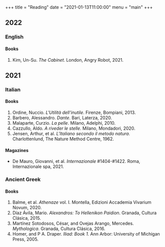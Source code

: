 +++
title = "Reading"
date = "2021-01-13T11:00:00"
menu = "main"
+++
## 2022
### English
#### Books
1. Kim, Un-Su. _The Cabinet_. London, Angry Robot, 2021.
## 2021
### Italian
#### Books
1. Ordine, Nuccio. _L'Utilità dell'inutile_. Firenze, Bompiani, 2013.
2. Barbero, Alessandro. _Dante_. Bari, Laterza, 2020.
3. Malaparte, Curzio. _La pelle_. Milano, Adelphi, 2010.
4. Cazzullo, Aldo. _A riveder le stelle_. Milano, Mondadori, 2020.
5. Jensen, Arthur, et al. _L'Italiano secondo il metodo natura_. Charlottenlund, The Nature Method Centre, 1962.
#### Magazines
- De Mauro, Giovanni, et al. _Internazionale_ #1404-#1422. Roma, Internazionale spa, 2021.
### Ancient Greek
#### Books
1. Balme, et al. _Athenaze_ vol. I. Montella, Edizioni Accademia Vivarium Novum, 2020.
2. Díaz Ávila, Mario. _Alexandros: To Hellenikon Paidion_. Granada, Cultura Clásica, 2015.
3. Martínez Sotodosos, César, and Ovejas Arango, Mercedes. _Mythologica_. Granada, Cultura Clásica, 2016.
4. Homer, and P A. Draper. _Iliad: Book 1_. Ann Arbor: University of Michigan Press, 2005.